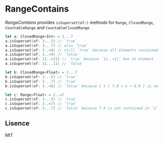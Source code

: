 # RangeContains

_RangeContains_ provides `isSuperset(of:)` methods for `Range`, `ClosedRange`, `CountableRange` and `CountableClosedRange`.

```swift
let a: ClosedRange<Int> = 2...7
a.isSuperset(of: 3...5) // `true`
a.isSuperset(of: 3...7) // also `true`
a.isSuperset(of: 3..<8) // still `true` because all elements contained in `3..<8` are also in `a`
a.isSuperset(of: 3..<9) // `false`
a.isSuperset(of: 11..<11) // `true` because `11..<11` has no element
a.isSuperset(of: 11...11) // `false`

let b: ClosedRange<Float> = 2...7
b.isSuperset(of: 3...5) // `true`
b.isSuperset(of: 3...7) // `true`
b.isSuperset(of: 3..<8) // `false` because { x | 7.0 < x < 8.0 } is not contained in `a`

let c: Range<Float> = 2..<7
c.isSuperset(of: 3...5) // `true`
c.isSuperset(of: 3..<7) // `true`
c.isSuperset(of: 3...7) // `false` because 7.0 is not contained in `a`
```

## Lisence

MIT
